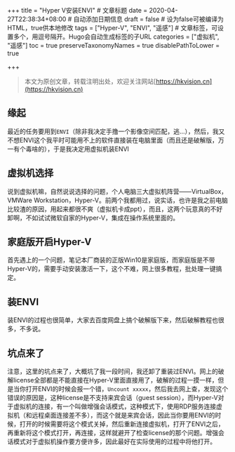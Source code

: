 +++
title = "Hyper V安装ENVI"  # 文章标题
date = 2020-04-27T22:38:34+08:00  # 自动添加日期信息
draft = false  # 设为false可被编译为HTML，true供本地修改
tags = ["Hyper-V", "ENVI", "遥感"]  # 文章标签，可设置多个，用逗号隔开。Hugo会自动生成标签的子URL
categories = ["虚拟机", "遥感"]
toc = true
preserveTaxonomyNames = true
disablePathToLower = true

+++

> 本文为原创文章，转载注明出处，欢迎关注网站[https://hkvision.cn](https://hkvision.cn)

## 缘起

最近的任务要用到`ENVI`（除非我决定手撸一个影像空间匹配，逃...），然后，我又不想ENVI这个我平时可能用不上的软件直接装在电脑里面（而且还是破解版，万一有个毒啥的），于是我决定用虚拟机装ENVI

## 虚拟机选择

说到虚拟机嘛，自然说说选择的问题，个人电脑三大虚拟机阵营——VirtualBox，VMWare Workstation，Hyper-V。前两个我都用过，说实话，也许是我之前电脑比较渣的原因，用起来都很不爽（虚拟机卡成ppt），而且，这两个玩意真的不好卸啊，不如试试微软自家的Hyper-V，集成在操作系统里面的。

## 家庭版开启Hyper-V

首先遇上的一个问题，笔记本厂商装的正版Win10是家庭版，而家庭版是不带Hyper-V的，需要手动安装激活一下，这个不难，网上很多教程，批处理一键搞定。

## 装ENVI

装ENVI的过程也很简单，大家去百度网盘上搞个破解版下来，然后破解教程也很多，不多说。

## 坑点来了

注意，这里的坑点来了，大概坑了我一段时间，我还卸了重装过ENVI。网上的破解license全部都是不能直接在Hyper-V里面直接用了，破解的过程一摸一样，但是当你打开ENVI的时候会报一个错，`Uncount xxxxx`，然后我去网上查，发现这个错误的原因是，这种license是不支持来宾会话（guest session），而Hyper-V对于虚拟机的连接，有一个叫做增强会话模式，这种模式下，使用RDP服务连接虚拟机（和远程桌面连接差不多），而这个就是来宾会话，因此当你要用ENVI的时候，打开的时候需要将这个模式关掉，然后重新连接虚拟机，打开了ENVI之后，再重新将这个模式打开，再连接，这样就避开了检查license的那个问题。增强会话模式对于虚拟机操作要方便许多，因此最好在实际使用的过程中将他打开。

